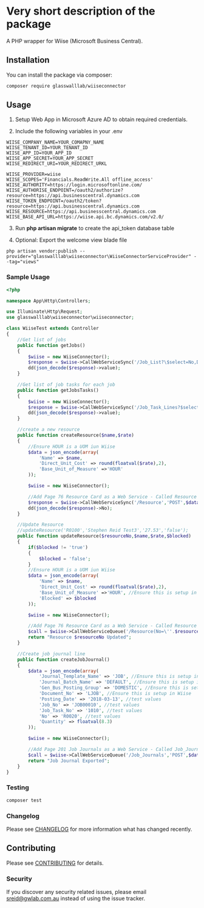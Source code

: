 # Very short description of the package

A PHP wrapper for Wiise (Microsoft Business Central).

## Installation

You can install the package via composer:

```bash
composer require glasswalllab/wiiseconnector
```

## Usage

1. Setup Web App in Microsoft Azure AD to obtain required credentials.

2. Include the following variables in your .env

```
WIISE_COMPANY_NAME=YOUR_COMAPNY_NAME
WIISE_TENANT_ID=YOUR_TENANT_ID
WIISE_APP_ID=YOUR_APP_ID
WIISE_APP_SECRET=YOUR_APP_SECRET
WIISE_REDIRECT_URI=YOUR_REDIRECT_URKL

WIISE_PROVIDER=wiise
WIISE_SCOPES='Financials.ReadWrite.All offline_access'
WIISE_AUTHORITY=https://login.microsoftonline.com/
WIISE_AUTHORISE_ENDPOINT=/oauth2/authorize?resource=https://api.businesscentral.dynamics.com
WIISE_TOKEN_ENDPOINT=/oauth2/token?resource=https://api.businesscentral.dynamics.com
WIISE_RESOURCE=https://api.businesscentral.dynamics.com
WIISE_BASE_API_URL=https://wiise.api.bc.dynamics.com/v2.0/
```

3. Run **php artisan migrate** to create the api_token database table

4. Optional: Export the welcome view blade file

```
php artisan vendor:publish --provider="glasswalllab\wiiseconnector\WiiseConnectorServiceProvider" --tag="views"
```

### Sample Usage

```php
<?php

namespace App\Http\Controllers;

use Illuminate\Http\Request;
use glasswalllab\wiiseconnector\wiiseconnector;

class WiiseTest extends Controller
{
    //Get list of jobs
    public function getJobs()
    {
        $wiise = new WiiseConnector();
        $response = $wiise->CallWebServiceSync('/Job_List?\$select=No,Description,Bill_to_Customer_No,Status','GET','');
        dd(json_decode($response)->value);
    }

    //Get list of job tasks for each job
    public function getJobsTasks()
    {
        $wiise = new WiiseConnector();
        $response = $wiise->CallWebServiceSync('/Job_Task_Lines?$select=Job_No,Job_Task_No,Description,Job_Task_Type&$filter=Job_Task_Type eq \'Posting\'','GET','');
        dd(json_decode($response)->value);
    }

    //create a new resource
    public function createResource($name,$rate)
    {
        //Ensure HOUR is a UOM iun Wiise
        $data = json_encode(array(
            'Name' => $name,
            'Direct_Unit_Cost' => round(floatval($rate),2),
            'Base_Unit_of_Measure' =>'HOUR'
        ));

        $wiise = new WiiseConnector();

        //Add Page 76 Resource Card as a Web Service - Called Resource
        $response = $wiise->CallWebServiceSync('/Resource','POST',$data);
        dd(json_decode($response)->No);
    }

    //Update Resource
    //updateResource('R0100','Stephen Reid Test3','27.53','false');
    public function updateResource($resourceNo,$name,$rate,$blocked)
    {
        if($blocked != 'true')
        {
            $blocked = 'false';
        }
        //Ensure HOUR is a UOM iun Wiise
        $data = json_encode(array(
            'Name' => $name,
            'Direct_Unit_Cost' => round(floatval($rate),2),
            'Base_Unit_of_Measure' =>'HOUR', //Ensure this is setup in Wiise
            'Blocked' => $blocked
        ));

        $wiise = new WiiseConnector();

        //Add Page 76 Resource Card as a Web Service - Called Resource
        $call = $wiise->CallWebServiceQueue('/Resource(No=\''.$resourceNo.'\')','PATCH',$data);
        return "Resource $resourceNo Updated";
    }

    //Create job journal line
    public function createJobJournal()
    {
        $data = json_encode(array(
            'Journal_Template_Name' => 'JOB', //Ensure this is setup in Wiise
            'Journal_Batch_Name' => 'DEFAULT', //Ensure this is setup in Wiise
            'Gen_Bus_Posting_Group' => 'DOMESTIC', //Ensure this is setup in Wiise
            'Document_No' => 'LJOB', //Ensure this is setup in Wiise
            'Posting_Date' => '2018-03-13', //test values
            'Job_No' => 'JOB00010', //test values
            'Job_Task_No' => '1010', //test values
            'No' => 'R0020', //test values
            'Quantity' => floatval(8.3)
        ));

        $wiise = new WiiseConnector();

        //Add Page 201 Job Journals as a Web Service - Called Job_Journals
        $call = $wiise->CallWebServiceQueue('/Job_Journals','POST',$data);
        return "Job Journal Exported";
    }
}
```

### Testing

```bash
composer test
```

### Changelog

Please see [CHANGELOG](CHANGELOG.md) for more information what has changed recently.

## Contributing

Please see [CONTRIBUTING](CONTRIBUTING.md) for details.

### Security

If you discover any security related issues, please email sreid@gwlab.com.au instead of using the issue tracker.